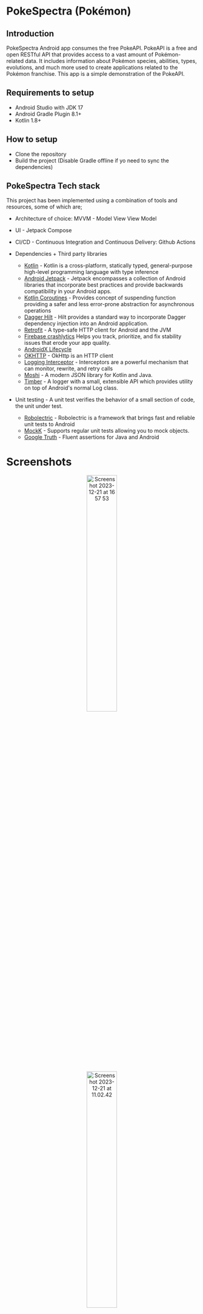 # PokeSpectra (Pokémon)


## Introduction
PokeSpectra Android app consumes the free PokeAPI. PokeAPI is a free and open RESTful API that provides access to a vast amount of Pokémon-related data. 
It includes information about Pokémon species, abilities, types, evolutions, and much more used to create applications related to the Pokémon franchise.
This app is a simple demonstration of the PokeAPI.

## Requirements to setup
- Android Studio with JDK 17
- Android Gradle Plugin 8.1+
- Kotlin 1.8+

## How to setup

- Clone the repository
- Build the project (Disable Gradle offline if yo need to sync the dependencies)


## PokeSpectra Tech stack

This project has been implemented using a combination of tools and resources, some of which are;
* Architecture of choice: MVVM - Model View View Model
* UI - Jetpack Compose
* CI/CD - Continuous Integration and Continuous Delivery: Github Actions

* Dependencies + Third party libraries
    * [Kotlin](https://kotlinlang.org) - Kotlin is a cross-platform, statically typed, general-purpose high-level programming language with type inference
    * [Android Jetpack](https://developer.android.com/jetpack/getting-started) - Jetpack encompasses a collection of Android libraries that incorporate best practices and provide backwards compatibility in your Android apps.
    * [Kotlin Coroutines](https://kotlinlang.org/docs/coroutines-overview.html) - Provides concept of suspending function providing a safer and less error-prone abstraction for asynchronous operations
    * [Dagger Hilt](https://dagger.dev/hilt/) - Hilt provides a standard way to incorporate Dagger dependency injection into an Android application.
    * [Retrofit](https://github.com/square/retrofit) - A type-safe HTTP client for Android and the JVM
    * [Firebase crashlytics](https://firebase.google.com/docs/crashlytics) Helps you track, prioritize, and fix stability issues that erode your app quality.
    * [AndroidX Lifecycle](https://developer.android.com/jetpack/androidx/releases/lifecycle)
    * [OKHTTP](https://square.github.io/okhttp/) - OkHttp is an HTTP client
    * [Logging Interceptor](https://square.github.io/okhttp/features/interceptors/) - Interceptors are a powerful mechanism that can monitor, rewrite, and retry calls
    * [Moshi](https://github.com/square/moshi) - A modern JSON library for Kotlin and Java.
    * [Timber](https://github.com/JakeWharton/timber) - A logger with a small, extensible API which provides utility on top of Android's normal Log class.
    
* Unit testing - A unit test verifies the behavior of a small section of code, the unit under test.
    * [Robolectric](https://robolectric.org) - Robolectric is a framework that brings fast and reliable unit tests to Android
    * [MockK](https://mockk.io) - Supports regular unit tests allowing you to mock objects.
    * [Google Truth](https://github.com/google/truth) - Fluent assertions for Java and Android

  

# Screenshots

<p align="center">
<img width="40%" alt="Screenshot 2023-12-21 at 16 57 53" src="https://github.com/mcobunga/pokespectra/assets/25502580/9495b945-02f5-4f7d-bc7f-e4270b20cc65" style="centre">
</p>


<p align="center">
<img width="40%" alt="Screenshot 2023-12-21 at 11.02.42" src="https://github.com/mcobunga/pokespectra/assets/25502580/8af1f24e-e44b-4766-82b2-10aaf92e7c8c" style="centre">
</p>


<p align="center">
<img width="40%" alt="Screenshot 2023-12-21 at 17 02 14" src="https://github.com/mcobunga/pokespectra/assets/25502580/0bb5cb45-7b93-43e9-bbe8-025207e4d7c2" style="centre">
</p>











